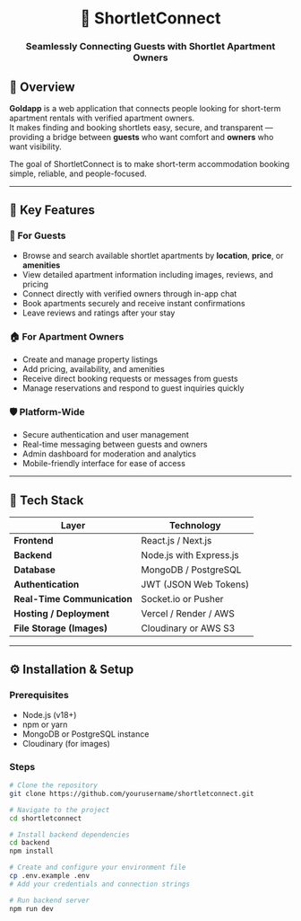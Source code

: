 <div align="center">

# 🏡 ShortletConnect
### Seamlessly Connecting Guests with Shortlet Apartment Owners

</div>

## 📖 Overview

**Goldapp** is a web application that connects people looking for short-term apartment rentals with verified apartment owners.  
It makes finding and booking shortlets easy, secure, and transparent — providing a bridge between **guests** who want comfort and **owners** who want visibility.

The goal of ShortletConnect is to make short-term accommodation booking simple, reliable, and people-focused.

---

## 🚀 Key Features

### 👤 For Guests
- Browse and search available shortlet apartments by **location**, **price**, or **amenities**
- View detailed apartment information including images, reviews, and pricing
- Connect directly with verified owners through in-app chat
- Book apartments securely and receive instant confirmations
- Leave reviews and ratings after your stay

### 🏠 For Apartment Owners
- Create and manage property listings
- Add pricing, availability, and amenities
- Receive direct booking requests or messages from guests
- Manage reservations and respond to guest inquiries quickly

### 🛡️ Platform-Wide
- Secure authentication and user management
- Real-time messaging between guests and owners
- Admin dashboard for moderation and analytics
- Mobile-friendly interface for ease of access

---

## 🧱 Tech Stack

| Layer | Technology |
|-------|-------------|
| **Frontend** | React.js / Next.js |
| **Backend** | Node.js with Express.js |
| **Database** | MongoDB / PostgreSQL |
| **Authentication** | JWT (JSON Web Tokens) |
| **Real-Time Communication** | Socket.io or Pusher |
| **Hosting / Deployment** | Vercel / Render / AWS |
| **File Storage (Images)** | Cloudinary or AWS S3 |

---

## ⚙️ Installation & Setup

### Prerequisites
- Node.js (v18+)
- npm or yarn
- MongoDB or PostgreSQL instance
- Cloudinary (for images)

### Steps

```bash
# Clone the repository
git clone https://github.com/yourusername/shortletconnect.git

# Navigate to the project
cd shortletconnect

# Install backend dependencies
cd backend
npm install

# Create and configure your environment file
cp .env.example .env
# Add your credentials and connection strings

# Run backend server
npm run dev
